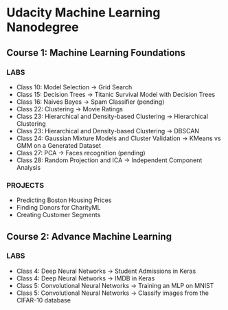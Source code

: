# Udacity Machine Learning Nanodegree

## Course 1: Machine Learning Foundations

### LABS

* Class 10: Model Selection -> Grid Search
* Class 15: Decision Trees -> Titanic Survival Model with Decision Trees
* Class 16: Naives Bayes -> Spam Classifier (pending)
* Class 22: Clustering -> Movie Ratings
* Class 23: Hierarchical and Density-based Clustering -> Hierarchical Clustering
* Class 23: Hierarchical and Density-based Clustering -> DBSCAN
* Class 24: Gaussian Mixture Models and Cluster Validation -> KMeans vs GMM on a Generated Dataset
* Class 27: PCA -> Faces recognition (pending)
* Class 28: Random Projection and ICA -> Independent Component Analysis

### PROJECTS

- Predicting Boston Housing Prices
- Finding Donors for CharityML
- Creating Customer Segments

## Course 2: Advance Machine Learning

### LABS

* Class 4: Deep Neural Networks -> Student Admissions in Keras
* Class 4: Deep Neural Networks -> IMDB in Keras
* Class 5: Convolutional Neural Networks -> Training an MLP on MNIST
* Class 5: Convolutional Neural Networks -> Classify images from the CIFAR-10 database